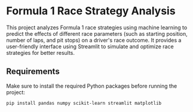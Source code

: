 # Formula 1 Race Strategy Analysis

This project analyzes Formula 1 race strategies using machine learning to predict the effects of different race parameters (such as starting position, number of laps, and pit stops) on a driver's race outcome. It provides a user-friendly interface using Streamlit to simulate and optimize race strategies for better results.


## Requirements

Make sure to install the required Python packages before running the project:

```bash
pip install pandas numpy scikit-learn streamlit matplotlib
